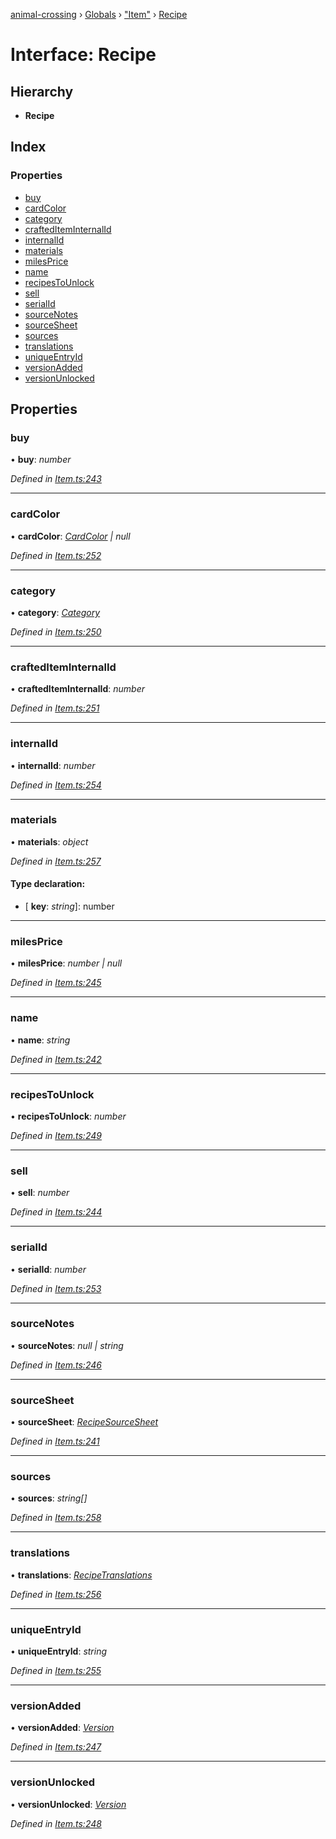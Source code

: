 [animal-crossing](../README.md) › [Globals](../globals.md) › ["Item"](../modules/_item_.md) › [Recipe](_item_.recipe.md)

# Interface: Recipe

## Hierarchy

* **Recipe**

## Index

### Properties

* [buy](_item_.recipe.md#buy)
* [cardColor](_item_.recipe.md#cardcolor)
* [category](_item_.recipe.md#category)
* [craftedItemInternalId](_item_.recipe.md#craftediteminternalid)
* [internalId](_item_.recipe.md#internalid)
* [materials](_item_.recipe.md#materials)
* [milesPrice](_item_.recipe.md#milesprice)
* [name](_item_.recipe.md#name)
* [recipesToUnlock](_item_.recipe.md#recipestounlock)
* [sell](_item_.recipe.md#sell)
* [serialId](_item_.recipe.md#serialid)
* [sourceNotes](_item_.recipe.md#sourcenotes)
* [sourceSheet](_item_.recipe.md#sourcesheet)
* [sources](_item_.recipe.md#sources)
* [translations](_item_.recipe.md#translations)
* [uniqueEntryId](_item_.recipe.md#uniqueentryid)
* [versionAdded](_item_.recipe.md#versionadded)
* [versionUnlocked](_item_.recipe.md#versionunlocked)

## Properties

###  buy

• **buy**: *number*

*Defined in [Item.ts:243](https://github.com/Norviah/animal-crossing/blob/a6bd02a/module/types/Item.ts#L243)*

___

###  cardColor

• **cardColor**: *[CardColor](../enums/_item_.cardcolor.md) | null*

*Defined in [Item.ts:252](https://github.com/Norviah/animal-crossing/blob/a6bd02a/module/types/Item.ts#L252)*

___

###  category

• **category**: *[Category](../enums/_item_.category.md)*

*Defined in [Item.ts:250](https://github.com/Norviah/animal-crossing/blob/a6bd02a/module/types/Item.ts#L250)*

___

###  craftedItemInternalId

• **craftedItemInternalId**: *number*

*Defined in [Item.ts:251](https://github.com/Norviah/animal-crossing/blob/a6bd02a/module/types/Item.ts#L251)*

___

###  internalId

• **internalId**: *number*

*Defined in [Item.ts:254](https://github.com/Norviah/animal-crossing/blob/a6bd02a/module/types/Item.ts#L254)*

___

###  materials

• **materials**: *object*

*Defined in [Item.ts:257](https://github.com/Norviah/animal-crossing/blob/a6bd02a/module/types/Item.ts#L257)*

#### Type declaration:

* \[ **key**: *string*\]: number

___

###  milesPrice

• **milesPrice**: *number | null*

*Defined in [Item.ts:245](https://github.com/Norviah/animal-crossing/blob/a6bd02a/module/types/Item.ts#L245)*

___

###  name

• **name**: *string*

*Defined in [Item.ts:242](https://github.com/Norviah/animal-crossing/blob/a6bd02a/module/types/Item.ts#L242)*

___

###  recipesToUnlock

• **recipesToUnlock**: *number*

*Defined in [Item.ts:249](https://github.com/Norviah/animal-crossing/blob/a6bd02a/module/types/Item.ts#L249)*

___

###  sell

• **sell**: *number*

*Defined in [Item.ts:244](https://github.com/Norviah/animal-crossing/blob/a6bd02a/module/types/Item.ts#L244)*

___

###  serialId

• **serialId**: *number*

*Defined in [Item.ts:253](https://github.com/Norviah/animal-crossing/blob/a6bd02a/module/types/Item.ts#L253)*

___

###  sourceNotes

• **sourceNotes**: *null | string*

*Defined in [Item.ts:246](https://github.com/Norviah/animal-crossing/blob/a6bd02a/module/types/Item.ts#L246)*

___

###  sourceSheet

• **sourceSheet**: *[RecipeSourceSheet](../enums/_item_.recipesourcesheet.md)*

*Defined in [Item.ts:241](https://github.com/Norviah/animal-crossing/blob/a6bd02a/module/types/Item.ts#L241)*

___

###  sources

• **sources**: *string[]*

*Defined in [Item.ts:258](https://github.com/Norviah/animal-crossing/blob/a6bd02a/module/types/Item.ts#L258)*

___

###  translations

• **translations**: *[RecipeTranslations](_item_.recipetranslations.md)*

*Defined in [Item.ts:256](https://github.com/Norviah/animal-crossing/blob/a6bd02a/module/types/Item.ts#L256)*

___

###  uniqueEntryId

• **uniqueEntryId**: *string*

*Defined in [Item.ts:255](https://github.com/Norviah/animal-crossing/blob/a6bd02a/module/types/Item.ts#L255)*

___

###  versionAdded

• **versionAdded**: *[Version](../enums/_item_.version.md)*

*Defined in [Item.ts:247](https://github.com/Norviah/animal-crossing/blob/a6bd02a/module/types/Item.ts#L247)*

___

###  versionUnlocked

• **versionUnlocked**: *[Version](../enums/_item_.version.md)*

*Defined in [Item.ts:248](https://github.com/Norviah/animal-crossing/blob/a6bd02a/module/types/Item.ts#L248)*
